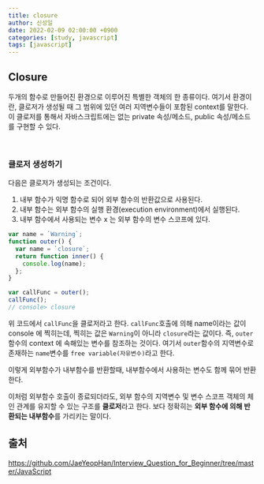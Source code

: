 ```yaml
---
title: closure
author: 신성일
date: 2022-02-09 02:00:00 +0900
categories: [study, javascript]
tags: [javascript]
---
```


## **Closure**

두개의 함수로 만들어진 환경으로 이루어진 특별한 객체의 한 종류이다. 여기서 환경이란, 클로저가 생성될 때 그 범위에 있던 여러 지역변수들이 포함된 context를 말한다. 이 클로저를 통해서 자바스크립트에는 없는 private 속성/메소드, public 속성/메소드를 구현할 수 있다.

<br/>

### **클로저 생성하기**

다음은 클로저가 생성되는 조건이다.

1. 내부 함수가 익명 함수로 되어 외부 함수의 반환값으로 사용된다.
2. 내부 함수는 외부 함수의 실행 환경(execution environment)에서 실행된다.
3. 내부 함수에서 사용되는 변수 x 는 외부 함수의 변수 스코프에 있다.

```javascript
var name = `Warning`;
function outer() {
  var name = `closure`;
  return function inner() {
    console.log(name);
  };
}

var callFunc = outer();
callFunc();
// console> closure
```

위 코드에서 `callFunc`을 클로저라고 한다. `callFunc`호출에 의해 name이라는 값이 console 에 찍히는데, 찍히는 값은 `Warning`이 아니라 `closure`라는 값이다. 즉, `outer` 함수의 context 에 속해있는 변수를 참조하는 것이다. 여기서 `outer`함수의 지역변수로 존재하는 `name`변수를 `free variable(자유변수)`라고 한다.

이렇게 외부함수가 내부함수를 반환할때, 내부함수에서 사용하는 변수도 함께 묶어 반환한다.

이처럼 외부함수 호출이 종료되더라도, 외부 함수의 지역변수 및 변수 스코프 객체의 체인 관계를 유지할 수 있는 구조를 **클로저**라고 한다. 보다 정확히는 **외부 함수에 의해 반환되는 내부함수**를 가리키는 말이다.

## **출처**

https://github.com/JaeYeopHan/Interview_Question_for_Beginner/tree/master/JavaScript
